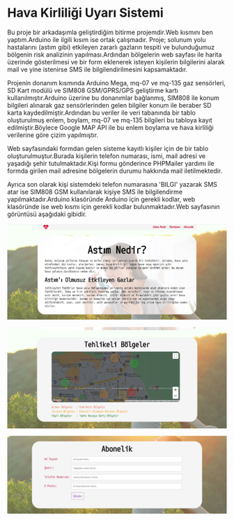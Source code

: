 # Hava Kirliliği Uyarı Sistemi
Bu proje bir arkadaşımla geliştirdiğim bitirme projemdir.Web kısmını ben yaptım.Arduino ile ilgili kısım ise ortak çalışmadır.
Proje; solunum yolu hastalarını (astım gibi) etkileyen zararlı gazların tespiti ve bulunduğumuz bölgenin risk analizinin yapılması.Ardından bölgelerin web sayfası ile harita üzerinde gösterilmesi ve bir form eklenerek isteyen kişilerin bilgilerini alarak mail ve yine istenirse SMS ile bilgilendirilmesini kapsamaktadır.

Projenin donanım kısmında Arduino Mega, mq-07 ve mq-135 gaz sensörleri, SD Kart modülü ve SIM808 GSM/GPRS/GPS geliştirme kartı kullanılmıştır.Arduino üzerine bu donanımlar bağlanmış, SIM808 ile konum bilgileri alınarak gaz sensörlerinden gelen bilgiler konum ile beraber SD karta kaydedilmiştir.Ardından bu veriler ile veri tabanında bir tablo oluşturulmuş enlem, boylam, mq-07 ve mq-135 bilgileri bu tabloya kayıt edilmiştir.Böylece Google MAP API ile bu enlem boylama ve hava kirliliği verilerine göre çizim yapılmıştır.

Web sayfasındaki formdan gelen sisteme kayıtlı kişiler için de bir tablo oluşturulmuştur.Burada kişilerin telefon numarası, ismi, mail adresi ve yaşadığı şehir tutulmaktadır.Kişi formu gönderince PHPMailer yardımı ile formda girilen mail adresine bölgelerin durumu hakkında mail iletilmektedir.

Ayrıca son olarak kişi sistemdeki telefon numarasına 'BILGI' yazarak SMS atar ise SIM808 GSM kullanılarak kişiye SMS ile bilgilendirme yapılmaktadır.Arduino klasöründe Arduino için gerekli kodlar, web klasöründe ise web kısmı için gerekli kodlar bulunmaktadır.Web sayfasının görüntüsü aşağıdaki gibidir.

![WEB1](https://github.com/EkremBali/Arduino-Web_Programming/blob/main/Hava%20Kirlili%C4%9Fi%20Uyar%C4%B1%20Sistemi/images/web1.JPG)

![WEB2](https://github.com/EkremBali/Arduino-Web_Programming/blob/main/Hava%20Kirlili%C4%9Fi%20Uyar%C4%B1%20Sistemi/images/web2.JPG)

![WEB3](https://github.com/EkremBali/Arduino-Web_Programming/blob/main/Hava%20Kirlili%C4%9Fi%20Uyar%C4%B1%20Sistemi/images/web3.JPG)
